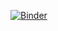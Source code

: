 [![Binder](https://mybinder.org/badge_logo.svg)](https://mybinder.org/v2/gh/hackyourrun/steamtown/master)
